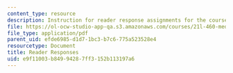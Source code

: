 ```yaml
---
content_type: resource
description: Instruction for reader response assignments for the course.
file: https://ol-ocw-studio-app-qa.s3.amazonaws.com/courses/21l-460-medieval-literature-dante-boccaccio-chaucer-spring-2005/e9f11003b84994287ff3152b113197a6_readeresponses.pdf
file_type: application/pdf
parent_uid: efde6985-d1d7-1bc3-b7c6-775a523528e4
resourcetype: Document
title: Reader Responses
uid: e9f11003-b849-9428-7ff3-152b113197a6
---
```

